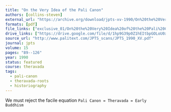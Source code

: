```yaml
---
title: "On the Very Idea of the Pali Canon"
authors: [collins-steven]
external_url: "https://archive.org/download/jpts-xv-1990/On%20the%20Very%20Idea%20of%20the%20Pa%CC%84li%20Canon%20-%20Steven%20Collins_text.pdf"
formats: [pdf]
file_links: ["exclusive_01/On%20the%20Very%20Idea%20of%20the%20Pali%20Canon%20-%20Steven%20Collins.pdf"]
drive_links: ["https://drive.google.com/file/d/1hp9G39p0Z1hEItbpGOLoU0xKsaDuHxPh/view?usp=drivesdk"]
source_url: "http://www.palitext.com/JPTS_scans/JPTS_1990_XV.pdf"
journal: jpts
volume: 15
pages: "89--126"
year: 1990
status: featured
course: theravada
tags:
  - pali-canon
  - theravada-roots
  - historiography
---
```


We must reject the facile equation `Pali Canon = Theravada = Early Buddhism`
